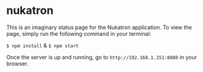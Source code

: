 # nukatron

This is an imaginary status page for the Nukatron application. To view the page, simply run the following command in your terminal:

`$ npm install` & `$ npm start`

Once the server is up and running, go to `http://192.168.1.151:8080` in your browser.
